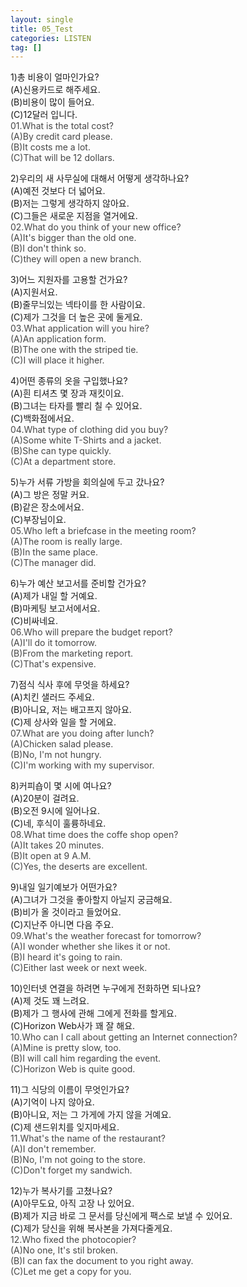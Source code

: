 ```yaml
---
layout: single
title: 05_Test
categories: LISTEN
tag: []
---
```


1)총 비용이 얼마인가요?   
(A)신용카드로 해주세요.   
(B)비용이 많이 들어요.   
(C)12달러 입니다.   
<span style="color:#464646">
01.What is the total cost?    
(A)By credit card please.   
(B)It costs me a lot.   
(C)That will be 12 dollars.   
</span>
   
2)우리의 새 사무실에 대해서 어떻게 생각하나요?   
(A)예전 것보다 더 넓어요.   
(B)저는 그렇게 생각하지 않아요.   
(C)그들은 새로운 지점을 열거에요.   
<span style="color:#464646">
02.What do you think of your new office?    
(A)It's bigger than the old one.   
(B)I don't think so.   
(C)they will open a new branch.   
</span>
   
3)어느 지원자를 고용할 건가요?   
(A)지원서요.   
(B)줄무늬있는 넥타이를 한 사람이요.   
(C)제가 그것을 더 높은 곳에 둘게요.   
<span style="color:#464646">
03.What application will you hire?   
(A)An application form.   
(B)The one with the striped tie.   
(C)I will place it higher.   
</span>
   
4)어떤 종류의 옷을 구입했나요?   
(A)흰 티셔츠 몇 장과 재킷이요.   
(B)그녀는 타자를 빨리 칠 수 있어요.   
(C)백화점에서요.   
<span style="color:#464646">
04.What type of clothing did you buy?   
(A)Some white T-Shirts and a jacket.   
(B)She can type quickly.   
(C)At a department store.   
</span>
   
5)누가 서류 가방을 회의실에 두고 갔나요?   
(A)그 방은 정말 커요.   
(B)같은 장소에서요.   
(C)부장님이요.   
<span style="color:#464646">
05.Who left a briefcase in the meeting room?   
(A)The room is really large.   
(B)In the same place.   
(C)The manager did.   
</span>
   
6)누가 예산 보고서를 준비할 건가요?   
(A)제가 내일 할 거예요.   
(B)마케팅 보고서에서요.   
(C)비싸네요.   
<span style="color:#464646">
06.Who will prepare the budget report?   
(A)I'll do it tomorrow.   
(B)From the marketing report.   
(C)That's expensive.   
</span>

7)점식 식사 후에 무엇을 하세요?   
(A)치킨 샐러드 주세요.   
(B)아니요, 저는 배고프지 않아요.   
(C)제 상사와 일을 할 거에요.   
<span style="color:#464646">
07.What are you doing after lunch?   
(A)Chicken salad please.   
(B)No, I'm not hungry.   
(C)I'm working with my supervisor.    
</span>
   
8)커피숍이 몇 시에 여나요?   
(A)20분이 걸려요.   
(B)오전 9시에 일어나요.   
(C)네, 후식이 훌륭하네요.   
<span style="color:#464646">
08.What time does the coffe shop open?   
(A)It takes 20 minutes.   
(B)It open at 9 A.M.   
(C)Yes, the deserts are excellent.   
</span>
   
9)내일 일기예보가 어떤가요?   
(A)그녀가 그것을 좋아할지 아닐지 궁금해요.   
(B)비가 올 것이라고 들었어요.   
(C)지난주 아니면 다음 주요.   
<span style="color:#464646">
09.What's the weather forecast for tomorrow?   
(A)I wonder whether she likes it or not.   
(B)I heard it's going to rain.   
(C)Either last week or next week.   
</span>
   
10)인터넷 연결을 하려면 누구에게 전화하면 되나요?   
(A)제 것도 꽤 느려요.   
(B)제가 그 행사에 관해 그에게 전화를 할게요.   
(C)Horizon Web사가 꽤 잘 해요.   
<span style="color:#464646">
10.Who can I call about getting an Internet connection?   
(A)Mine is pretty slow, too.    
(B)I will call him regarding the event.   
(C)Horizon Web is quite good.   
</span>
   
11)그 식당의 이름이 무엇인가요?   
(A)기억이 나지 않아요.   
(B)아니요, 저는 그 가게에 가지 않을 거예요.   
(C)제 샌드위치를 잊지마세요.   
<span style="color:#464646">
11.What's the name of the restaurant?   
(A)I don't remember.   
(B)No, I'm not going to the store.   
(C)Don't forget my sandwich.   
</span>
   
12)누가 복사기를 고쳤나요?   
(A)아무도요, 아직 고장 나 있어요.   
(B)제가 지금 바로 그 문서를 당신에게 팩스로 보낼 수 있어요.   
(C)제가 당신을 위해 복사본을 가져다줄게요.   
<span style="color:#464646">
12.Who fixed the photocopier?    
(A)No one, It's stil broken.   
(B)I can fax the document to you right away.   
(C)Let me get a copy for you.   
</span>
